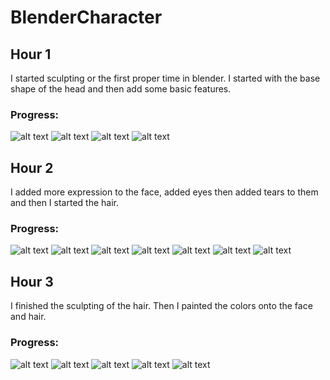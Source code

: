 # BlenderCharacter

## Hour 1

I started sculpting or the first proper time in blender. I started with the base shape of the head and then add some basic features.

### Progress:
![alt text](image.png)
![alt text](image-1.png)
![alt text](image-2.png)
![alt text](image-3.png)

## Hour 2

I added more expression to the face, added eyes then added tears to them and then I started the hair.

### Progress:

![alt text](image-4.png)
![alt text](image-5.png)
![alt text](image-6.png)
![alt text](image-7.png)
![alt text](image-8.png)
![alt text](image-9.png)
![alt text](image-10.png)

## Hour 3

I finished the sculpting of the hair. Then I painted the colors onto the face and hair.

### Progress:

![alt text](image-11.png)
![alt text](image-12.png)
![alt text](image-13.png)
![alt text](image-14.png)
![alt text](image-15.png)

